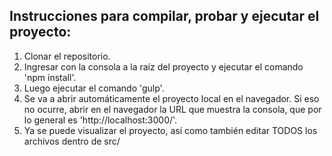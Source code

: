 ## Instrucciones para compilar, probar y ejecutar el proyecto:

1. Clonar el repositorio.
2. Ingresar con la consola a la raíz del proyecto y ejecutar el comando 'npm install'.
3. Luego ejecutar el comando 'gulp'.
4. Se va a abrir automáticamente el proyecto local en el navegador. Si eso no ocurre, abrir en el navegador la URL que muestra la consola, que por lo general es 'http://localhost:3000/'.
5. Ya se puede visualizar el proyecto, así como también editar TODOS los archivos dentro de src/
